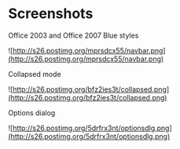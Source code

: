# Screenshots #

Office 2003 and Office 2007 Blue styles

![http://s26.postimg.org/mprsdcx55/navbar.png](http://s26.postimg.org/mprsdcx55/navbar.png)

Collapsed mode

![http://s26.postimg.org/bfz2ies3t/collapsed.png](http://s26.postimg.org/bfz2ies3t/collapsed.png)

Options dialog

![http://s26.postimg.org/5drfrx3nt/optionsdlg.png](http://s26.postimg.org/5drfrx3nt/optionsdlg.png)